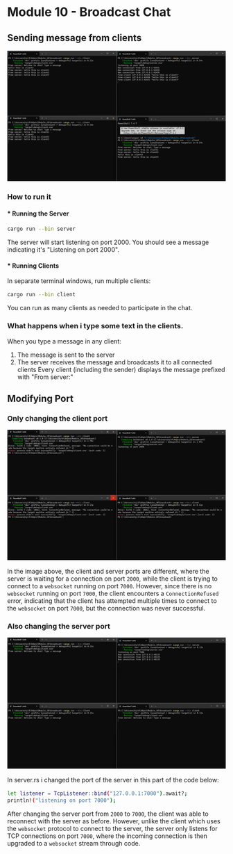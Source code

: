 # Module 10 - Broadcast Chat

## Sending message from clients
![Sending message from clients](./send_msg.png)

### How to run it
#### * Running the Server
```bash
cargo run --bin server
```

The server will start listening on port 2000. You should see a message indicating it's "Listening on port 2000".

#### * Running Clients
In separate terminal windows, run multiple clients:
```bash
cargo run --bin client
```
You can run as many clients as needed to participate in the chat.

### What happens when i type some text in the clients.

When you type a message in any client:
1. The message is sent to the server
2. The server receives the message and broadcasts it to all connected clients
Every client (including the sender) displays the message prefixed with "From server:"

## Modifying Port

### Only changing the client port
![Client server different port](./client_server_diff_port.png)

In the image above, the client and server ports are different, where the server is waiting for a connection on port `2000`, while the client is trying to connect to a `websocket` running on port `7000`. However, since there is no `websocket` running on port `7000`, the client encounters a `ConnectionRefused` error, indicating that the client has attempted multiple times to connect to the `websocket` on port `7000`, but the connection was never successful.

### Also changing the server port

![Client server same port](./client_server_same_port.png)

In server.rs i changed the port of the server in this part of the code below:

```bash
let listener = TcpListener::bind("127.0.0.1:7000").await?;
println!("listening on port 7000");
```
After changing the server port from `2000` to `7000`, the client was able to reconnect with the server as before. However, unlike the client which uses the `websocket` protocol to connect to the server, the server only listens for TCP connections on port `7000`, where the incoming connection is then upgraded to a `websocket` stream through code.


